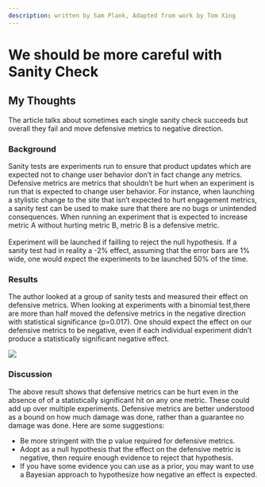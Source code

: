 ```yaml
---
description: written by Sam Plank, Adapted from work by Tom Xing
---
```


# We should be more careful with Sanity Check

## My Thoughts

The article talks about sometimes each single sanity check succeeds but overall they fail and move defensive metrics to negative direction.

### Background

Sanity tests are experiments run to ensure that product updates which are expected not to change user behavior don’t in fact change any metrics. Defensive metrics are metrics that shouldn’t be hurt when an experiment is run that is expected to change user behavior. For instance, when launching a stylistic change to the site that isn’t expected to hurt engagement metrics, a sanity test can be used to make sure that there are no bugs or unintended consequences. When running an experiment that is expected to increase metric A without hurting metric B, metric B is a defensive metric.\
\
Experiment will be launched if failling to reject the null hypothesis. If a sanity test had in reality a -2% effect, assuming that the error bars are 1% wide, one would expect the experiments to be launched 50% of the time.&#x20;

### Results

The author looked at a group of sanity tests and measured their effect on defensive metrics. When looking at experiments with a binomial test,there are more than half moved the defensive metrics in the negative direction with statistical significance (p=0.017). One should expect the effect on our defensive metrics to be negative, even if each individual experiment didn’t produce a statistically significant negative effect.

![](https://qph.fs.quoracdn.net/main-qimg-2371ae68edc3b797a710aa6649eb8f26-pjlq)

### Discussion

The above result shows that defensive metrics can be hurt even in the absence of of a statistically significant hit on any one metric. These could add up over multiple experiments. Defensive metrics are better understood as a bound on how much damage was done, rather than a guarantee no damage was done. Here are some suggestions:

* Be more stringent with the p value required for defensive metrics.
* Adopt as a null hypothesis that the effect on the defensive metric is negative, then require enough evidence to reject that hypothesis.
* If you have some evidence you can use as a prior, you may want to use a Bayesian approach to hypothesize how negative an effect is expected.
